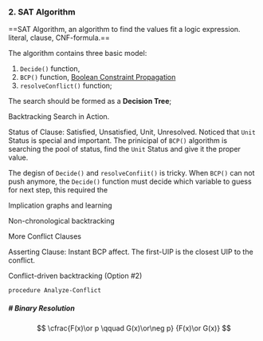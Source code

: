 ### 2. SAT Algorithm

 ==SAT Algorithm, an algorithm to find the values fit a logic expression. literal, clause, CNF-formula.==

The algorithm contains three basic model:

1. `Decide()` function, 
2. `BCP()` function, [Boolean Constraint Propagation](https://www.coursera.org/lecture/vlsi-cad-logic/boolean-constraint-propagation-bcp-for-sat-OTOi5)
3. `resolveConflict()` function;

The search should be formed as a **Decision Tree**;

Backtracking Search in Action.

Status of Clause: Satisfied, Unsatisfied, Unit, Unresolved. Noticed that `Unit` Status is special and important. The prinicipal of `BCP()` algorithm is searching the pool of status, find the `Unit` Status and give it the proper value.

The degisn of `Decide()` and `resolveConfiit()` is tricky. When `BCP()` can not push anymore, the `Decide()` function must decide which variable to guess for next step, this required the

Implication graphs and learning

Non-chronological backtracking

More Conflict Clauses

Asserting Clause: Instant BCP affect. The first-UIP is the closest UIP to the conflict.



Conflict-driven backtracking (Option #2)

```pseudocode
procedure Analyze-Conflict
```





##### # Binary Resolution

$$
\cfrac{F(x)\or p  \qquad G(x)\or\neg p} {F(x)\or G(x)}
$$



